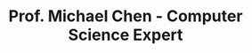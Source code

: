 ---
layout: teacher
title: "Prof. Michael Chen - Computer Science Expert"
teacher_name: "Prof. Michael Chen"
permalink: /teachers/prof-michael-chen/
description: "Former Google engineer turned educator. 12 years experience in computer science and programming."
---